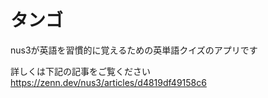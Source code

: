 # タンゴ

nus3が英語を習慣的に覚えるための英単語クイズのアプリです

詳しくは下記の記事をご覧ください  
https://zenn.dev/nus3/articles/d4819df49158c6
